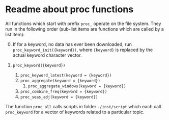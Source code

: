 # Readme about proc functions

All functions which start with prefix `proc_` operate on the file system. They run in the following order (sub-list
 items are functions which are
 called by a list item):

0. If for a keyword, no data has ever been downloaded, run `proc_keyword_init({keyword})`, where `{keyword}` is
 replaced by the actual keyword character vector.

1. `proc_keyword({keyword})`
    1. `proc_keyword_latest(keyword = {keyword})`
    2. `proc_aggregate(keyword = {keyword})`
        1. `proc_aggregate_windows(keyword = {keyword})`
    3. `proc_combine_freq(keyword = {keyword})`
    4. `proc_seas_adj(keyword = {keyword})`

The function `proc_all` calls scripts in folder `./inst/script` which each call `proc_keyword` for a vector of
 keywords related to a particular topic.